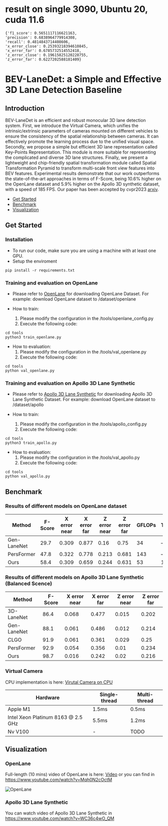 # result on single 3090, Ubuntu 20, cuda 11.6

```
{'f1_score': 0.5651117116621163,
'precision': 0.6838964779914308,
'recall': 0.4814843714408606,
'x_error_close': 0.25393218394610845,
'x_error_far': 0.6785732514552418,
'z_error_close': 0.19615825120228755,
'z_error_far': 0.6227202588181409}
```


# BEV-LaneDet: a Simple and Effective 3D Lane Detection Baseline 
## Introduction
BEV-LaneDet is an efficient and robust monocular 3D lane detection system. First, we introduce the Virtual Camera, which unifies the intrinsic/extrinsic parameters of cameras mounted on different vehicles to ensure the consistency of the spatial relationship between cameras. It can effectively promote the learning process due to the unified visual space. Secondly, we propose a simple but efficient 3D lane representation called Key-Points Representation. This module is more suitable for representing the complicated and diverse 3D lane structures. Finally, we present a lightweight and chip-friendly spatial transformation module called Spatial Transformation Pyramid to transform multi-scale front view features into BEV features.  Experimental results demonstrate that our
work outperforms the state-of-the-art approaches in terms of F-Score, being 10.6% higher on the OpenLane dataset and 5.9% higher on the Apollo 3D synthetic dataset, with a speed of 185 FPS. Our paper has been accepted by cvpr2023 [arxiv](https://arxiv.org/abs/2210.06006).


- [Get Started](#getstart)
- [Benchmark](#benchmark)
- [Visualization](#visualization)


## <span id="getstart">Get Started</span>

### Installation
- To run our code, make sure you are using a machine with at least one GPU.
- Setup the enviroment 
```
pip install -r requirements.txt
```
### Training and evaluation on OpenLane
- Please refer to [OpenLane](https://github.com/OpenPerceptionX/OpenLane) for downloading OpenLane Dataset. For example: download OpenLane dataset to /dataset/openlane

- How to train:
    1. Please modify the configuration in the /tools/openlane_config.py
    2. Execute the following code:
```
cd tools
python3 train_openlane.py
```
- How to evaluation:
    1. Please modify the configuration in the /tools/val_openlane.py
    2. Execute the following code:
```
cd tools
python val_openlane.py
```

### Training and evaluation on Apollo 3D Lane Synthetic
- Please refer to [Apollo 3D Lane Synthetic](https://github.com/yuliangguo/3D_Lane_Synthetic_Dataset) for downloading Apollo 3D Lane Synthetic Dataset. For example: download OpenLane dataset to /dataset/apollo

- How to train:
    1. Please modify the configuration in the /tools/apollo_config.py
    2. Execute the following code:
```
cd tools
python3 train_apollo.py
```
- How to evaluation:
    1. Please modify the configuration in the /tools/val_apollo.py
    2. Execute the following code:
```
cd tools
python val_apollo.py
```

## <span id="benchmark">Benchmark</span>

### Results of different models on OpenLane dataset

| Method | F-Score | X error  near | X error far | Z error near | Z error far|GFLOPs | TensorRT | PyTorch  |
| ---- | ---- | ---- | ---- | ---- | ---- | ---- | ---- | ---- | 
| Gen-LaneNet | 29.7 |0.309|0.877|0.16|0.75| 34 | – | 54FPS  |
| PersFormer  | 47.8 |0.322|0.778|0.213|0.681| 143 | – | 21FPS |
| Ours  | 58.4 | 0.309 |0.659|0.244|0.631| 53| 185FPS | 102FPS| 

### Results of different models on Apollo 3D Lane Synthetic (Balanced Scence)
| Method | F-Score | X error  near | X error far | Z error near | Z error far|
| ---- | ---- | ---- | ---- | ---- | ---- |
| 3D-LaneNet | 86.4 |0.068|0.477|0.015|0.202|
| Gen-LaneNet | 88.1 |0.061|0.486|0.012|0.214|
| CLGO | 91.9 |0.061|0.361|0.029|0.25|
| PersFormer  | 92.9 |0.054|0.356|0.01|0.234|
| Ours  | 98.7 | 0.016 |0.242|0.02|0.216|


### Virtual Camera

CPU implementation is here: [Virutal Camera on CPU](./csrc/README.md)

|  Hardware   | Single-thread  | Multi-thread |
|  ----  | ----  | ----|
| Apple M1  | 1.5ms | 0.5ms |
| Intel Xeon Platinum 8163 @ 2.5 GHz  |5.5ms  | 1.2ms|
| Nv V100| - | TODO |


## <span id="visualization">Visualization</span>
### OpenLane
Full-length (10 mins) video of OpenLane is here: [Video](./virtualization/ol.mp4) or you can find in https://www.youtube.com/watch?v=Mqh0N2cOctM

![OpenLane](./visualization/ol.gif)

### Apollo 3D Lane Synthetic
You can watch video of Apollo 3D Lane Synthetic in https://www.youtube.com/watch?v=WC36c4wO_QM
